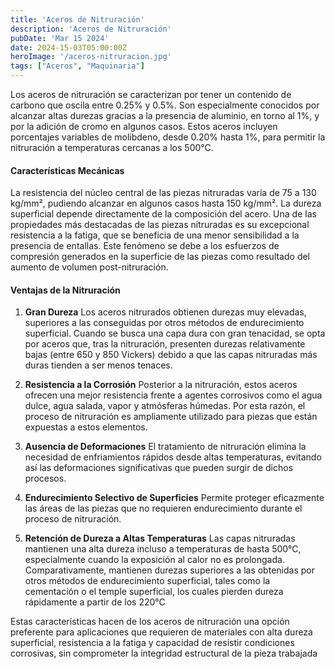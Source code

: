 ```yaml
---
title: 'Aceros de Nitruración'
description: 'Aceros de Nitruración'
pubDate: 'Mar 15 2024'
date: 2024-15-03T05:00:00Z
heroImage: '/aceros-nitruracion.jpg'
tags: ["Aceros", "Maquinaria"]
---
```

Los aceros de nitruración se caracterizan por tener un contenido de carbono que oscila entre 0.25% y 0.5%. Son especialmente conocidos por alcanzar altas durezas gracias a la presencia de aluminio, en torno al 1%, y por la adición de cromo en algunos casos. Estos aceros incluyen porcentajes variables de molibdeno, desde 0.20% hasta 1%, para permitir la nitruración a temperaturas cercanas a los 500°C​​.

#### Características Mecánicas

La resistencia del núcleo central de las piezas nitruradas varía de 75 a 130 kg/mm², pudiendo alcanzar en algunos casos hasta 150 kg/mm². La dureza superficial depende directamente de la composición del acero. Una de las propiedades más destacadas de las piezas nitruradas es su excepcional resistencia a la fatiga, que se beneficia de una menor sensibilidad a la presencia de entallas. Este fenómeno se debe a los esfuerzos de compresión generados en la superficie de las piezas como resultado del aumento de volumen post-nitruración​​.


#### Ventajas de la Nitruración
 1. **Gran Dureza**
Los aceros nitrurados obtienen durezas muy elevadas, superiores a las conseguidas por otros métodos de endurecimiento superficial. Cuando se busca una capa dura con gran tenacidad, se opta por aceros que, tras la nitruración, presenten durezas relativamente bajas (entre 650 y 850 Vickers) debido a que las capas nitruradas más duras tienden a ser menos tenaces​​.
 2. **Resistencia a la Corrosión**
Posterior a la nitruración, estos aceros ofrecen una mejor resistencia frente a agentes corrosivos como el agua dulce, agua salada, vapor y atmósferas húmedas. Por esta razón, el proceso de nitruración es ampliamente utilizado para piezas que están expuestas a estos elementos​​.

 3. **Ausencia de Deformaciones**
El tratamiento de nitruración elimina la necesidad de enfriamientos rápidos desde altas temperaturas, evitando así las deformaciones significativas que pueden surgir de dichos procesos​​.

 4. **Endurecimiento Selectivo de Superficies**
Permite proteger eficazmente las áreas de las piezas que no requieren endurecimiento durante el proceso de nitruración​​.

 5. **Retención de Dureza a Altas Temperaturas**
Las capas nitruradas mantienen una alta dureza incluso a temperaturas de hasta 500°C, especialmente cuando la exposición al calor no es prolongada. Comparativamente, mantienen durezas superiores a las obtenidas por otros métodos de endurecimiento superficial, tales como la cementación o el temple superficial, los cuales pierden dureza rápidamente a partir de los 220°C​​

Estas características hacen de los aceros de nitruración una opción preferente para aplicaciones que requieren de materiales con alta dureza superficial, resistencia a la fatiga y capacidad de resistir condiciones corrosivas, sin comprometer la integridad estructural de la pieza trabajada
